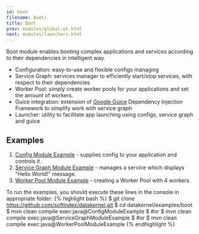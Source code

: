 ```yaml
---
id: boot
filename: boot/
title: Boot
prev: modules/global-ot.html
next: modules/launchers.html
---
```


Boot module enables booting complex applications and services according to their dependencies in intelligent way.

* Configuration: easy-to-use and flexible configs managing
* Service Graph: services manager to efficiently start/stop services, with respect to their dependencies
* Worker Pool: simply create worker pools for your applications and set the amount of workers.
* Guice integration: extension of [Google Guice](https://github.com/google/guice) Dependency Injection Framework to simplify work with service graph
* Launcher: utility to facilitate app launching using configs, service graph and guice


## Examples
1. [Config Module Example](https://github.com/softindex/datakernel/tree/master/examples/boot/src/main/java/io/datakernel/examples/ConfigModuleExample) - supplies config to your application and controls it.
2. [Service Graph Module Example](https://github.com/softindex/datakernel/tree/master/examples/boot/src/main/java/io/datakernel/examples/ConfigModuleExample) - manages a service which displays "Hello World!" message.
3. [Worker Pool Module Example](https://github.com/softindex/datakernel/tree/master/examples/boot/src/main/java/io/datakernel/examples/ConfigModuleExample) - creating a Worker Pool with 4 workers.

To run the examples, you should execute these lines in the console in appropriate folder:
{% highlight bash %}
$ git clone https://github.com/softindex/datakernel.git
$ cd datakernel/examples/boot
$ mvn clean compile exec:java@ConfigModuleExample
$ #or
$ mvn clean compile exec:java@ServiceGraphModuleExample
$ #or
$ mvn clean compile exec:java@WorkerPoolModuleExample
{% endhighlight %}